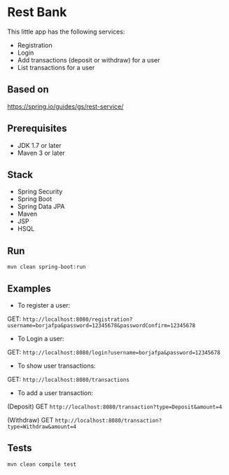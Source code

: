 # Rest Bank

This little app has the following services:
- Registration
- Login
- Add transactions (deposit or withdraw) for a user
- List transactions for a user

## Based on
https://spring.io/guides/gs/rest-service/

## Prerequisites
- JDK 1.7 or later
- Maven 3 or later

## Stack
- Spring Security
- Spring Boot
- Spring Data JPA
- Maven
- JSP
- HSQL

## Run
```mvn clean spring-boot:run```

## Examples
- To register a user:

GET: ```http://localhost:8080/registration?username=borjafpa&password=12345678&passwordConfirm=12345678```

- To Login a user:

GET: ```http://localhost:8080/login?username=borjafpa&password=12345678```

- To show user transactions:

GET: ```http://localhost:8080/transactions```

- To add a user transaction:

(Deposit) GET ```http://localhost:8080/transaction?type=Deposit&amount=4```

(Withdraw) GET ```http://localhost:8080/transaction?type=Withdraw&amount=4```

## Tests
```mvn clean compile test```
